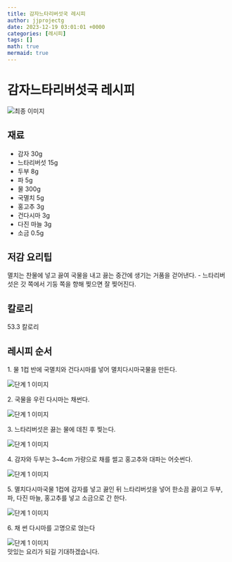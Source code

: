 ```yaml
---
title: 감자느타리버섯국 레시피
author: jjprojectg
date: 2023-12-19 03:01:01 +0000
categories: [레시피]
tags: []
math: true
mermaid: true
---
```

<meta name="og:type" content="website"/>
<meta charset="UTF-8"/>
<div class="header">
  <h1>감자느타리버섯국 레시피</h1>
</div>

<div class="container my-4">
  <div class="row">
    <div class="col-12 col-md-6">
      <div class="recipe-image">
        <img src="http://www.foodsafetykorea.go.kr/uploadimg/20141118/20141118102104_1416273664244.jpg" class="step-image" alt="최종 이미지"/>
      </div>
    </div>
    <div class="col-12 col-md-6">
      <div class="ingredients">
        <h2>재료</h2>
        <ul class="card">
          <li> 감자 30g </li>
          <li>  느타리버섯 15g </li>
          <li>  두부 8g </li>
          <li>  파 5g </li>
          <li>  물 300g </li>
          <li>  국멸치 5g </li>
          <li>  홍고추 3g </li>
          <li>  건다시마 3g </li>
          <li>  다진 마늘 3g </li>
          <li>  소금 0.5g </li>
</ul>
      </div>
    </div>
    <div class="col-12 col-md-6">
      <div class="ingredients">
        <h2>저감 요리팁</h2>
        <div class="card"> 
          <p>
            멸치는 찬물에 넣고 끓여 국물을 내고 끓는 중간에 생기는 거품을 걷어낸다. - 느타리버섯은 갓 쪽에서 기둥 쪽을 향해 찢으면 잘 찢어진다.
          </p>
        </div>
      </div>
      <div class="ingredients">
        <h2>칼로리</h2>
        <div class="card"> 
          <p>
            53.3 칼로리
          </p>
        </div>
      </div>
    </div>
  </div>

  <h2 class="my-4">레시피 순서</h2>
  <div class="card recipe-card">
    <div class="card-body recipe-step">
      <p class="card-text step-description">1. 물 1컵 반에 국멸치와 건다시마를 넣어 멸치다시마국물을 만든다.</p>
      <img src="http://www.foodsafetykorea.go.kr/uploadimg/cook/674-1.jpg" alt="단계 1 이미지" class="step-image"/>
    </div>
  </div>
  <div class="card recipe-card">
    <div class="card-body recipe-step">
      <p class="card-text step-description">2. 국물을 우린 다시마는 채썬다.</p>
      <img src="http://www.foodsafetykorea.go.kr/uploadimg/cook/674-2.jpg" alt="단계 1 이미지" class="step-image"/>
    </div>
  </div>
  <div class="card recipe-card">
    <div class="card-body recipe-step">
      <p class="card-text step-description">3. 느타리버섯은 끓는 물에 데친 후 찢는다.</p>
      <img src="http://www.foodsafetykorea.go.kr/uploadimg/cook/674-3.jpg" alt="단계 1 이미지" class="step-image"/>
    </div>
  </div>
  <div class="card recipe-card">
    <div class="card-body recipe-step">
      <p class="card-text step-description">4. 감자와 두부는 3~4cm 가량으로 채를 썰고 홍고추와 대파는 어슷썬다.</p>
      <img src="http://www.foodsafetykorea.go.kr/uploadimg/cook/674-4.jpg" alt="단계 1 이미지" class="step-image"/>
    </div>
  </div>
  <div class="card recipe-card">
    <div class="card-body recipe-step">
      <p class="card-text step-description">5. 멸치다시마국물 1컵에 감자를 넣고 끓인 뒤 느타리버섯을 넣어 한소끔 끓이고 두부, 파, 다진 마늘, 홍고추를 넣고 소금으로 간 한다.</p>
      <img src="http://www.foodsafetykorea.go.kr/uploadimg/cook/674-5.jpg" alt="단계 1 이미지" class="step-image"/>
    </div>
  </div>
  <div class="card recipe-card">
    <div class="card-body recipe-step">
      <p class="card-text step-description">6. 채 썬 다시마를 고명으로 얹는다</p>
      <img src="http://www.foodsafetykorea.go.kr/uploadimg/cook/674-6.jpg" alt="단계 1 이미지" class="step-image"/>
    </div>
  </div>

</div>
맛있는 요리가 되길 기대하겠습니다.
